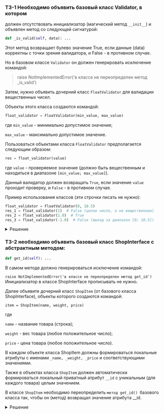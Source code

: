 ### ТЗ-1 Необходимо  объявить базовый класс Validator, в котором

должен отсутствовать инициализатор (магический метод `__init__`) и объявлен метод со следующей сигнатурой:

```python
def _is_valid(self, data): ...
```

Этот метод возвращает булево значение True, если данные (data) корректны с точки зрения валидатора, и False - в противном случае. 

Но в базовом классе `Validator` он должен генерировать исключение командой:

> raise NotImplementedError('в классе не переопределен метод _is_valid')

Затем, нужно объявить дочерний класс `FloatValidator` для валидации вещественных чисел. 

Объекты этого класса создаются командой:
```python
float_validator = FloatValidator(min_value, max_value)
```

где `min_value` - минимально допустимое значение; 

`max_value` - максимально допустимое значение.

Пользоваться объектами класса `FloatValidator` предполагается следующим образом:

```python
res = float_validator(value)
```

где `value` - проверяемое значение (должно быть вещественным и находиться в диапазоне `[min_value; max_value]`). 

Данный валидатор должен возвращать `True`, если значение `value` проходит проверку, и `False` - в противном случае.

Пример использования классов (эти строчки писать не нужно):

```python
float_validator = FloatValidator(0, 10.5)
res_1 = float_validator(1)  # False (целое число, а не вещественное)
res_2 = float_validator(1.0)  # True
res_3 = float_validator(-1.0)  # False (выход за диапазон [0; 10.5])
```


<details>
<summary>Решение </summary>

```python
class Validator:

    def _is_valid(self, data):
        raise NotImplementedError('в классе не переопределен метод _is_valid')


class FloatValidator(Validator):
    def __init__(self, min_value, max_value):
        self.min_value = min_value
        self.max_value = max_value

    def _is_valid(self, data):
        return type(data) == float and self.min_value <= data <= self.max_value


    def __call__(self, data):
        return self._is_valid(data)
```
</details>




### ТЗ-2 необходимо объявить базовый класс ShopInterface с абстрактным методом:

```python
def get_id(self): ...
```
В самом методе должно генерироваться исключение командой:

`raise NotImplementedError('в классе не переопределен метод get_id')`
Инициализатор в классе ShopInterface прописывать не нужно.

Далее объявите дочерний класс `ShopItem` (от базового класса ShopInterface), объекты которого создаются командой:

`item = ShopItem(name, weight, price)`

где

`name` - название товара (строка);

`weight` - вес товара (любое положительное число);

`price` - цена товара (любое положительное число).

В каждом объекте класса ShopItem должны формироваться локальные атрибуты с именами `_name, _weight, _price` и соответствующими значениями. 

Также в объектах класса `ShopItem` должен автоматически формироваться локальный приватный атрибут `__id` с уникальным (для каждого товара) целым значением.

В классе `ShopItem` необходимо переопределить `метод get_id() `базового класса так, чтобы он (метод) возвращал значение атрибута __id.


<details>
<summary>Решение </summary>

```python
class ShopInterface:
    def get_id(self):
        raise NotImplementedError('в классе не переопределен метод get_id')


class ShopItem(ShopInterface):
    x = 0

    def __init__(self, name, weight, price):
        self._name = name
        self._weight = weight
        self._price = price
        self.__id = ShopItem.x
        ShopItem.x += 1

    def get_id(self):
        return self.__id
```
</details>


